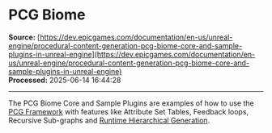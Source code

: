 # PCG Biome

**Source:** [https://dev.epicgames.com/documentation/en-us/unreal-engine/procedural-content-generation-pcg-biome-core-and-sample-plugins-in-unreal-engine](https://dev.epicgames.com/documentation/en-us/unreal-engine/procedural-content-generation-pcg-biome-core-and-sample-plugins-in-unreal-engine)  
**Processed:** 2025-06-14 16:44:28

---

The PCG Biome Core and Sample Plugins are examples of how to use the [PCG Framework](/documentation/en-us/unreal-engine/procedural-content-generation-overview) with features like Attribute Set Tables, Feedback loops, Recursive Sub-graphs and [Runtime Hierarchical Generation](/documentation/404).